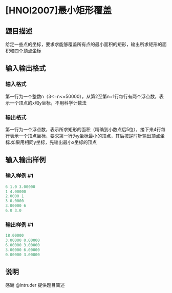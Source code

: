 # [HNOI2007]最小矩形覆盖

## 题目描述

给定一些点的坐标，要求求能够覆盖所有点的最小面积的矩形，输出所求矩形的面积和四个顶点坐标

## 输入输出格式

### 输入格式

第一行为一个整数n（3<=n<=50000），从第2至第n+1行每行有两个浮点数，表示一个顶点的x和y坐标，不用科学计数法

### 输出格式

第一行为一个浮点数，表示所求矩形的面积（精确到小数点后5位），接下来4行每行表示一个顶点坐标，要求第一行为y坐标最小的顶点，其后按逆时针输出顶点坐标.如果用相同y坐标，先输出最小x坐标的顶点

## 输入输出样例

### 输入样例 #1

```cpp
6 1.0 3.00000
1 4.00000
2.0000 1
3 0.0000
3.00000 6
6.0 3.0
```


### 输出样例 #1

```cpp
18.00000
3.00000 0.00000
6.00000 3.00000
3.00000 6.00000
0.00000 3.00000
```


## 说明

感谢 @intruder 提供题目简述

